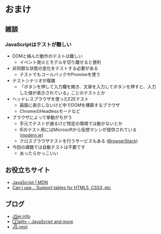 おまけ
================================================================

雑談
----------------------------------------------------------------

### JavaScriptはテストが難しい

- DOMと絡んだ動作のテストは難しい
  - イベント発火とモデルを切り離せると便利
- 非同期な状態の変化をテストする必要がある
  - テストでもコールバックやPromiseを使う
- テストシナリオが複雑
  - 「ボタンを押して入力欄を開き、文章を入力してボタンを押すと、入力した値が表示されている」ことのテストとか
- ヘッドレスブラウザを使ったE2Eテスト
  - 画面に表示しないけど中でDOMを構築するブラウザ
  - ChromeのHeadlessモードなど
- ブラウザによって挙動がちがう
  - 手元でテストが通るけど特定の環境では動かないとか
  - IEのテスト用にはMicrosoftから仮想マシンが提供されている ([modern.ie](https://www.modern.ie/ja-jp))
  - クロスブラウザテストを行うサービスもある ([BrowserStack](https://www.browserstack.com/))
- 今回の課題では自動テストは不要です
  - あったらかっこいい


お役立ちサイト
----------------------------------------------------------------

* [JavaScript | MDN](https://developer.mozilla.org/ja/docs/Web/JavaScript)
* [Can I use... Support tables for HTML5, CSS3, etc](http://caniuse.com/)


ブログ
----------------------------------------------------------------
* [JSer.info](http://jser.info/)
* [②ality – JavaScript and more](http://www.2ality.com/)
* [JS.next](http://js-next.hatenablog.com/)

